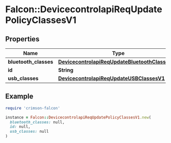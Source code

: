 # Falcon::DevicecontrolapiReqUpdatePolicyClassesV1

## Properties

| Name | Type | Description | Notes |
| ---- | ---- | ----------- | ----- |
| **bluetooth_classes** | [**DevicecontrolapiReqUpdateBluetoothClassesV1**](DevicecontrolapiReqUpdateBluetoothClassesV1.md) |  | [optional] |
| **id** | **String** |  |  |
| **usb_classes** | [**DevicecontrolapiReqUpdateUSBClassesV1**](DevicecontrolapiReqUpdateUSBClassesV1.md) |  | [optional] |

## Example

```ruby
require 'crimson-falcon'

instance = Falcon::DevicecontrolapiReqUpdatePolicyClassesV1.new(
  bluetooth_classes: null,
  id: null,
  usb_classes: null
)
```

